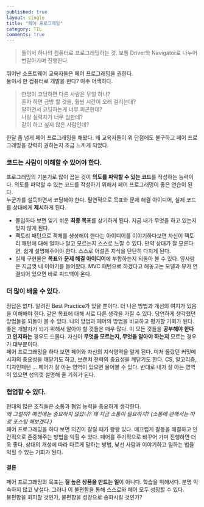 ```yaml
---
published: true
layout: single
title: "페어 프로그래밍"
category: TIL
comments: true
---
```


> 둘이서 하나의 컴퓨터로 프로그래밍하는 것. 보통 Driver와 Navigator로 나누어 번갈아가며 진행한다.

뛰어난 소프트웨어 교육자들은 페어 프로그래밍을 권한다.   
둘이서 한 컴퓨터로 개발을 한다? 아주 어색하다. 

> 한명이 코딩하면 다른 사람은 무얼 하나?  
> 혼자 하면 금방 할 것을, 훨씬 시간이 오래 걸리는데?  
> 말하면서 코딩하는게 너무 피곤한데?   
> 나랑 실력차가 너무 심한데?  
> 같이 하고 싶지 않은 사람인데?  

한달 좀 넘게 페어 프로그래밍을 해봤다. 왜 교육자들이 위 단점에도 불구하고 페어 프로그래밍을 강력히 권하는지 조금 느끼게 되었다.

### 코드는 사람이 이해할 수 있어야 한다.

프로그래밍의 기본기로 많이 꼽는 것이 **의도를 파악할 수 있는 코드**를 작성하는 능력이다. 의도를 파악할 수 있는 코드를 작성하기 위해서 페어 프로그래밍이 좋은 연습이 된다.  
누군가를 설득하면서 코딩해야 한다. 필연적으로 목표와 문제 해결 아이디어, 실제 코드를 상대에게 **제시**하게 된다.
- 몰입하다 보면 잊기 쉬운 **최종 목표**를 상기하게 된다. 지금 내가 무엇을 하고 있는지 잊지 않게 된다.  
- 팩토리 패턴으로 객체를 생성해야 한다는 아이디어를 이야기하다보면 자신이 팩토리 패턴에 대해 얼마나 알고 모르는지 스스로 느낄 수 있다. 만약 상대가 잘 모른다면, 쉽게 설명해주어야 한다. 스스로 어설픈 지식을 단단히 다지게 된다.
- 실제 구현물은 **목표**와 **문제 해결 아이디어**에 부합하는지 되돌아 볼 수 있다. 옆사람은 지금껏 내 이야기를 들어왔다. MVC 패턴으로 하겠다고 해놓고는 모델과 뷰가 연결되어 있으면 바로 피드백이 온다.


### 더 많이 배울 수 있다.

정답은 없다. 알려진 Best Practice가 있을 뿐이다. 더 나은 방법과 개선의 여지가 있음을 이해해야 한다.
같은 목표에 대해 서로 다른 생각을 가질 수 있다. 당연하게 생각했던 방법들을 되돌아 볼 수 있다. 나의 방법과 페어의 방법을 비교하고 평가할 기회가 된다. 
좋은 개발자가 되기 위해서 알아야 할 것들은 매우 많다. 이 모든 것들을 **공부해야 한다고 인지하는** 경우도 드물다. 자신이 **무엇을 모르는지, 무엇을 알아야 하는지** 모르는 경우가 대부분이다.  
페어 프로그래밍을 하다 보면 페어와 자신의 지식영역을 알게 된다. 미처 몰랐던 커밋메시지의 중요성을 깨닫기도 하고, 브랜치 전략의 중요성을 깨닫기도 한다. CS, 알고리즘, 디자인패턴 ... 페어가 잘 아는 영역이 있으면 물어볼 수 있다. 반대로 내가 잘 아는 영역이 있으면 성의껏 설명해 줄 기회가 된다.

### 협업할 수 있다.

현대의 많은 조직들은 소통과 협업 능력을 중요하게 생각한다.  
_왜 그럴까? 예전에는 중요하지 않았나? 왜 지금 소통이 필요하지? (소통에 관해서는 따로 포스팅 해보겠다.)_  
페어 프로그래밍을 하다 보면 의견이 갈릴 때가 왕왕 있다. 매끄럽게 갈등을 해결하고 인간적으로 존중해주는 방법을 익힐 수 있다. 페어를 주기적으로 바꾸어 가며 진행하면 더욱 좋다. 상대의 개성에 따라 다르게 말하는 방법, 낯선 사람과 이야기하고 일하는 법을 익힐 수 있는 기회가 된다. 

#### 결론

페어 프로그래밍의 목표는 **질 높은 상품을 만드는 일**이 아니다. 학습을 위해서다. 분명 익숙하지 않고 낯설다. 그러나 이 불편함을 통해 스스로와 페어 모두 성장할 수 있다.   
불편함을 회피할 것인가, 불편함을 성장으로 승화시킬 것인가?